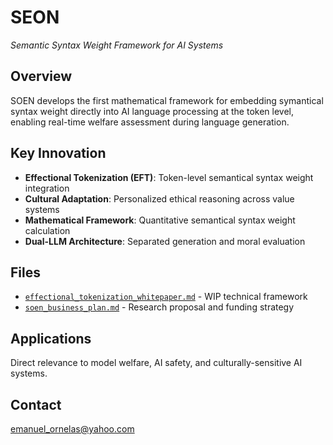 # SEON
*Semantic Syntax Weight Framework for AI Systems*

## Overview
SOEN develops the first mathematical framework for embedding symantical syntax weight directly into AI language processing at the token level, enabling real-time welfare assessment during language generation.

## Key Innovation
- **Effectional Tokenization (EFT)**: Token-level semantical syntax weight integration
- **Cultural Adaptation**: Personalized ethical reasoning across value systems  
- **Mathematical Framework**: Quantitative semantical syntax weight calculation
- **Dual-LLM Architecture**: Separated generation and moral evaluation

## Files
- [`effectional_tokenization_whitepaper.md`](effectional_tokenization_whitepaper.md) - WIP technical framework
- [`soen_business_plan.md`](soen_business_plan.md) - Research proposal and funding strategy

## Applications
Direct relevance to model welfare, AI safety, and culturally-sensitive AI systems. 

## Contact
emanuel_ornelas@yahoo.com

